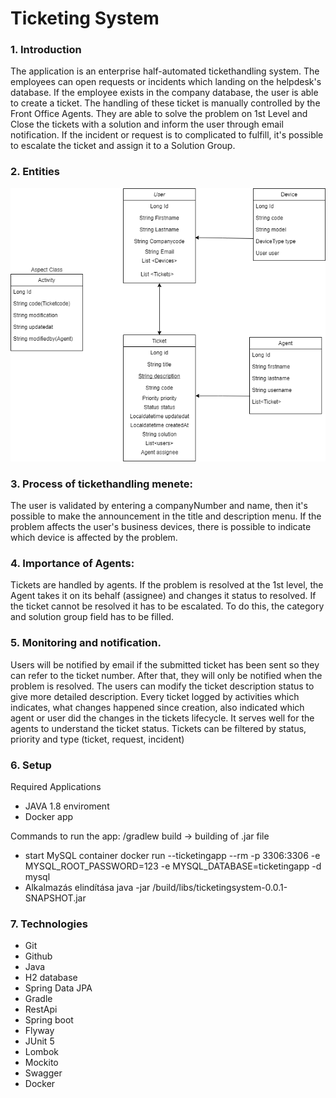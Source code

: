 # Ticketing System

### 1. Introduction

The application is an enterprise half-automated tickethandling system. The employees can open requests or incidents which landing on the helpdesk's database.
If the employee exists in the company database, the user is able to create a ticket. The handling of these ticket is manually controlled by the Front Office Agents.
They are able to solve the problem on 1st Level and Close the tickets with a solution and inform the user through email notification. If the incident or request is to complicated
to fulfill, it's possible to escalate the ticket and assign it to a Solution Group. 

### 2. Entities

![img_2.png](img_2.png)

### 3. Process of tickethandling menete:

The user is validated by entering a companyNumber and name, then it's possible to make the announcement in the title and description menu.
If the problem affects the user's business devices, there is possible to indicate which device is affected by the problem.

### 4. Importance of Agents:

Tickets are handled by agents. If the problem is resolved at the 1st level, the Agent
takes it on its behalf (assignee) and changes it status to resolved. If the ticket cannot be resolved
it has to be escalated. To do this, the category and solution group field has to be filled.

### 5. Monitoring and notification.

Users will be notified by email if the submitted ticket has been sent so they can refer to the ticket number.
After that, they will only be notified when the problem is resolved.
The users can modify the ticket description status to give more detailed description. Every ticket logged by activities 
which indicates, what changes happened since creation, also indicated which agent or user did the changes in the tickets lifecycle. It serves well for the agents
to understand the ticket status.
Tickets can be filtered by status, priority and type (ticket, request, incident)

### 6. Setup

Required Applications
- JAVA 1.8 enviroment
- Docker app

Commands to run the app:
/gradlew build -> building of .jar file
- start MySQL container
docker run --ticketingapp --rm -p 3306:3306 -e MYSQL_ROOT_PASSWORD=123 -e MYSQL_DATABASE=ticketingapp -d mysql 
- Alkalmazás elindítása
java -jar /build/libs/ticketingsystem-0.0.1-SNAPSHOT.jar 


### 7. Technologies

- Git
- Github
- Java
- H2 database
- Spring Data JPA
- Gradle
- RestApi
- Spring boot
- Flyway
- JUnit 5
- Lombok
- Mockito
- Swagger
- Docker
